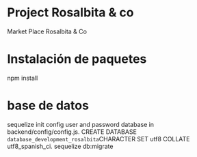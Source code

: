 # Project Rosalbita & co
Market Place Rosalbita &amp; Co

# Instalación de paquetes
npm install

# base de datos
sequelize init 
config user and password database in backend/config/config.js.
CREATE DATABASE `database_development_rosalbita`CHARACTER SET utf8 COLLATE utf8_spanish_ci. 
sequelize db:migrate


